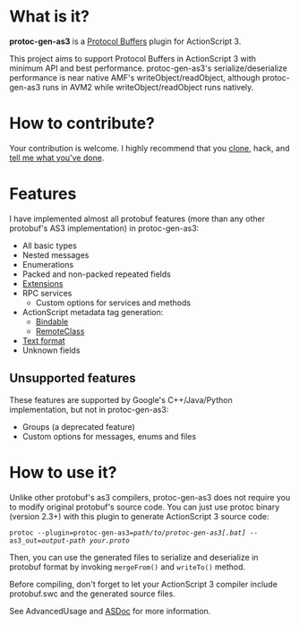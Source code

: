 # What is it? #
**protoc-gen-as3** is a [Protocol Buffers](http://code.google.com/p/protobuf/) plugin for ActionScript 3.

This project aims to support Protocol Buffers in ActionScript 3 with minimum API and best performance. protoc-gen-as3's serialize/deserialize performance is near native AMF's writeObject/readObject, although protoc-gen-as3 runs in AVM2 while writeObject/readObject runs natively.

# How to contribute? #

Your contribution is welcome. I highly recommend that you  [clone](https://code.google.com/p/protoc-gen-as3/source/createClone), hack, and [tell me what you've done](https://code.google.com/p/protoc-gen-as3/issues/entry?template=Review%20request).

# Features #

I have implemented almost all protobuf features (more than any other protobuf's AS3 implementation) in protoc-gen-as3:
  * All basic types
  * Nested messages
  * Enumerations
  * Packed and non-packed repeated fields
  * [Extensions](AdvancedUsage#Extension.md)
  * RPC services
    * Custom options for services and methods
  * ActionScript metadata tag generation:
    * [Bindable](AdvancedUsage#Bindable.md)
    * [RemoteClass](AdvancedUsage#AMF_Wrapper.md)
  * [Text format](http://code.google.com/p/protoc-gen-as3/source/browse/as3/com/netease/protobuf/TextFormat.as)
  * Unknown fields

## Unsupported features ##

These features are supported by Google's C++/Java/Python implementation, but not in protoc-gen-as3:
  * Groups (a deprecated feature)
  * Custom options for messages, enums and files

# How to use it? #
Unlike other protobuf's as3 compilers, protoc-gen-as3 does not require you to modify original protobuf's source code. You can just use protoc binary (version 2.3+) with this plugin to generate ActionScript 3 source code:

`protoc --plugin=protoc-gen-as3=`_`path/to/protoc-gen-as3[.bat]`_` --as3_out=`_`output-path your.proto`_

Then, you can use the generated files to serialize and deserialize in protobuf format by invoking `mergeFrom()` and `writeTo()` method.

Before compiling, don't forget to let your ActionScript 3 compiler include protobuf.swc and the generated source files.

See AdvancedUsage and [ASDoc](https://code.google.com/p/protoc-gen-as3/downloads/detail?name=protoc-gen-as3-1.0.0-rc6-asdoc.tar.gz) for more information.